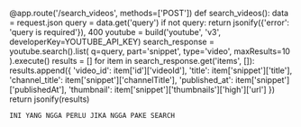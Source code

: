 @app.route('/search_videos', methods=['POST'])
def search_videos():
    data = request.json
    query = data.get('query')
    if not query:
        return jsonify({'error': 'query is required'}), 400
    youtube = build('youtube', 'v3', developerKey=YOUTUBE_API_KEY)
    search_response = youtube.search().list(
        q=query,
        part='snippet',
        type='video',
        maxResults=10
    ).execute()
    results = []
    for item in search_response.get('items', []):
        results.append({
            'video_id': item['id']['videoId'],
            'title': item['snippet']['title'],
            'channel_title': item['snippet']['channelTitle'],
            'published_at': item['snippet']['publishedAt'],
            'thumbnail': item['snippet']['thumbnails']['high']['url']
        })
    return jsonify(results)

    INI YANG NGGA PERLU JIKA NGGA PAKE SEARCH 
